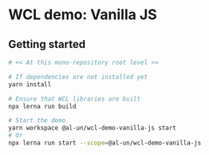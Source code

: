 # WCL demo: Vanilla JS

## Getting started

```sh
# << At this mono-repository root level >>

# If dependencies are not installed yet
yarn install

# Ensure that WCL libraries are built
npx lerna run build

# Start the demo
yarn workspace @al-un/wcl-demo-vanilla-js start
# Or
npx lerna run start --scope=@al-un/wcl-demo-vanilla-js
```
